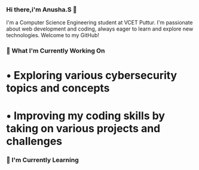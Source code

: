 ### Hi there,i'm Anusha.S 👋
I'm a Computer Science Engineering student at VCET Puttur. I'm passionate about web development and coding, always eager to learn and explore new technologies. Welcome to my GitHub!

### 🔭 What I'm Currently Working On
# • Exploring various cybersecurity topics and concepts
# • Improving my coding skills by taking on various projects and challenges

### 🌱 I'm Currently Learning
